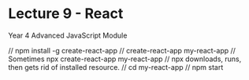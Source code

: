 # Lecture 9 - React
Year 4 Advanced JavaScript Module

// npm install -g create-react-app
// create-react-app my-react-app
// Sometimes npx create-react-app my-react-app
// npx downloads, runs, then gets rid of installed resource.
// cd my-react-app
// npm start
